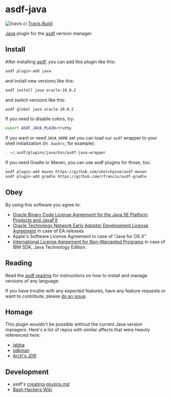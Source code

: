 # asdf-java

![travis ci](https://travis-ci.org/skotchpine/asdf-java.svg?branch=master)
[Travis Build](https://travis-ci.org/skotchpine/asdf-java)

[Java](https://www.java.com/en/) plugin for the [asdf](https://github.com/asdf-vm/asdf) version manager.

## Install

After installing [asdf](https://github.com/asdf-vm/asdf),
you can add this plugin like this:

```bash
asdf plugin-add java
```

and install new versions like this:

```bash
asdf install java oracle-10.0.2
```

and switch versions like this:

```bash
asdf global java oracle-10.0.2
```

If you need to disable colors, try:

```bash
export ASDF_JAVA_PLAIN=truthy
```

If you want or need `JAVA_HOME` set you can load our `asdf` wrapper to your shell initialization (in `.bashrc`, for example):

```bash
. ~/.asdf/plugins/java/bin/asdf-java-wrapper
```

If you need Gradle or Maven, you can use asdf plugins for those, too.

```bash
asdf plugin-add maven https://github.com/skotchpine/asdf-maven
asdf plugin-add gradle https://github.com/rfrancis/asdf-gradle
```

## Obey

By using this software you agree to:

- [Oracle Binary Code License Agreement for the Java SE Platform Products and JavaFX](http://www.oracle.com/technetwork/java/javase/terms/license/index.html)
- [Oracle Technology Network Early Adopter Development License Agreement](http://www.oracle.com/technetwork/licenses/ea-license-noexhibits-1938914.html) in case of EA releases
- Apple's Software License Agreement in case of "Java for OS X"
- [International License Agreement for Non-Warranted Programs](http://www14.software.ibm.com/cgi-bin/weblap/lap.pl?la_formnum=&li_formnum=L-PMAA-A3Z8P2&l=en) in case of IBM SDK, Java Technology Edition.

## Reading

Read the [asdf readme](https://github.com/asdf-vm/asdf)
for instructions on how to install and manage versions of any language.

If you have trouble with any expected features,
have any feature requests or want to contribute,
please [do an issue](https://github.com/skotchpine/asdf-java/issues).

## Homage

This plugin wouldn't be possible without the current Java version managers.
Here's a list of repos with similar affects that were heavily referenced here:

- [jabba](https://github.com/hsyiko/jabba)
- [sdkman](https://github.com/sdkman/sdkman-cli)
- [Arch's JDK](https://aur.archlinux.org/packages/jdk/)

## Development

- asdf's [creating-plugins.md](https://github.com/asdf-vm/asdf/blob/master/docs/creating-plugins.md)
- [Bash Hackers Wiki](http://wiki.bash-hackers.org/)
